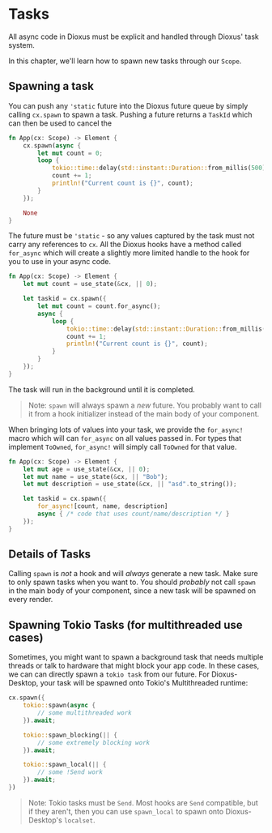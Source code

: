 # Tasks

All async code in Dioxus must be explicit and handled through Dioxus' task system.

In this chapter, we'll learn how to spawn new tasks through our `Scope`.

## Spawning a task

You can push any `'static` future into the Dioxus future queue by simply calling `cx.spawn` to spawn a task. Pushing a future returns a `TaskId` which can then be used to cancel the 

```rust
fn App(cx: Scope) -> Element {
    cx.spawn(async {
        let mut count = 0;
        loop {
            tokio::time::delay(std::instant::Duration::from_millis(500)).await;
            count += 1;
            println!("Current count is {}", count);
        }
    });

    None
}
```

The future must be `'static` - so any values captured by the task must not carry any references to `cx`. All the Dioxus hooks have a method called `for_async` which will create a slightly more limited handle to the hook for you to use in your async code.

```rust
fn App(cx: Scope) -> Element {
    let mut count = use_state(&cx, || 0);

    let taskid = cx.spawn({
        let mut count = count.for_async();
        async {
            loop {
                tokio::time::delay(std::instant::Duration::from_millis(500)).await;
                count += 1;
                println!("Current count is {}", count);
            }
        }
    });
}
```

The task will run in the background until it is completed.

> Note: `spawn` will always spawn a *new* future. You probably want to call it from a hook initializer instead of the main body of your component.

When bringing lots of values into your task, we provide the `for_async!` macro which will can `for_async` on all values passed in. For types that implement `ToOwned`, `for_async!` will simply call `ToOwned` for that value.

```rust
fn App(cx: Scope) -> Element {
    let mut age = use_state(&cx, || 0);
    let mut name = use_state(&cx, || "Bob");
    let mut description = use_state(&cx, || "asd".to_string());

    let taskid = cx.spawn({
        for_async![count, name, description]
        async { /* code that uses count/name/description */ }
    });
}
```

## Details of Tasks

Calling `spawn` is *not* a hook and will *always* generate a new task. Make sure to only spawn tasks when you want to. You should *probably* not call `spawn` in the main body of your component, since a new task will be spawned on every render.

## Spawning Tokio Tasks (for multithreaded use cases)

Sometimes, you might want to spawn a background task that needs multiple threads or talk to hardware that might block your app code. In these cases, we can can directly spawn a `tokio task` from our future. For Dioxus-Desktop, your task will be spawned onto Tokio's Multithreaded runtime:

```rust
cx.spawn({
    tokio::spawn(async {
        // some multithreaded work
    }).await;

    tokio::spawn_blocking(|| {
        // some extremely blocking work
    }).await;

    tokio::spawn_local(|| {
        // some !Send work
    }).await;
})
```

> Note: Tokio tasks must be `Send`. Most hooks are `Send` compatible, but if they aren't, then you can use `spawn_local` to spawn onto Dioxus-Desktop's `localset`.


